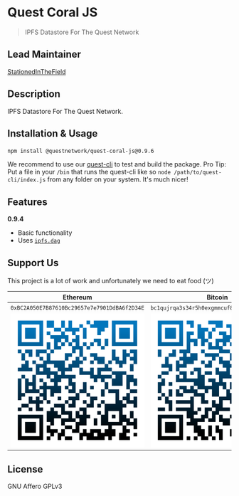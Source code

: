 # Quest Coral JS
> IPFS Datastore For The Quest Network

## Lead Maintainer

[StationedInTheField](https://github.com/StationedInTheField)

## Description

IPFS Datastore For The Quest Network.

## Installation & Usage

``npm install @questnetwork/quest-coral-js@0.9.6``

We recommend to use our [quest-cli](https://github.com/QuestNetwork/quest-cli) to test and build the package.
Pro Tip: Put a file in your `/bin` that runs the quest-cli like so `node /path/to/quest-cli/index.js` from any folder on your system. It's much nicer!

## Features

**0.9.4**
- Basic functionality
- Uses [`ipfs.dag`](https://docs.ipfs.io/concepts/merkle-dag/)

## Support Us
This project is a lot of work and unfortunately we need to eat food (ツ)

| Ethereum| Bitcoin |
|---|---|
| `0xBC2A050E7B87610Bc29657e7e7901DdBA6f2D34E` | `bc1qujrqa3s34r5h0exgmmcuf8ejhyydm8wwja4fmq`   |
|  <img src="doc/images/eth-qr.png" >   | <img src="doc/images/btc-qr.png" > |

## License
GNU Affero GPLv3
